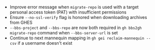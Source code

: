 * Improve error message when `migrate-repo` is used with a target personal access token (PAT) with insufficient permissions
* Ensure `--no-ssl-verify` flag is honored when downloading archives from GHES
* `--bbs-project` and `--bbs-repo` are now both required in `gh bbs2gh migrate-repo` command when `--bbs-server-url` is set
* Continue to next mannequin mapping in `gh gei reclaim-mannequin --csv` if a username doesn't exist